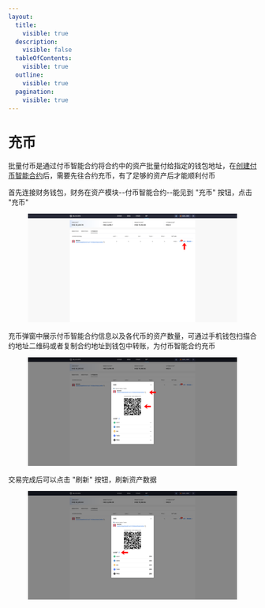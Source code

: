 ```yaml
---
layout:
  title:
    visible: true
  description:
    visible: false
  tableOfContents:
    visible: true
  outline:
    visible: true
  pagination:
    visible: true
---
```


# 充币

批量付币是通过付币智能合约将合约中的资产批量付给指定的钱包地址，在[创建付币智能合约](chuang-jian-fu-bi-zhi-neng-he-yue.md)后，需要先往合约充币，有了足够的资产后才能顺利付币

首先连接财务钱包，财务在资产模块--付币智能合约--能见到 "充币" 按钮，点击 "充币"

<figure><img src="../../../.gitbook/assets/40.png" alt=""><figcaption></figcaption></figure>

充币弹窗中展示付币智能合约信息以及各代币的资产数量，可通过手机钱包扫描合约地址二维码或者复制合约地址到钱包中转账，为付币智能合约充币

<figure><img src="../../../.gitbook/assets/42.png" alt=""><figcaption></figcaption></figure>

交易完成后可以点击 "刷新" 按钮，刷新资产数据

<figure><img src="../../../.gitbook/assets/43.png" alt=""><figcaption></figcaption></figure>
